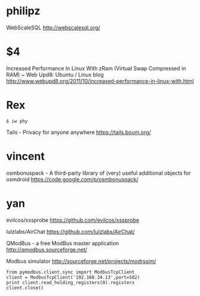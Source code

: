 # philipz

WebScaleSQL
<http://webscalesql.org/>  

# $4

Increased Performance In Linux With zRam (Virtual Swap Compressed in RAM) ~ Web Upd8: Ubuntu / Linux blog
<http://www.webupd8.org/2011/10/increased-performance-in-linux-with.html>  

# Rex



    $ iw phy


             

Tails - Privacy for anyone anywhere
<https://tails.boum.org/>  

# vincent

osmbonuspack - A third-party library of (very) useful additional objects for osmdroid 
<https://code.google.com/p/osmbonuspack/>  

# yan

evilcos/xssprobe
<https://github.com/evilcos/xssprobe>  

lulzlabs/AirChat
<https://github.com/lulzlabs/AirChat/>  

QModBus - a free ModBus master application
<http://qmodbus.sourceforge.net/>  

Modbus simulator
<http://sourceforge.net/projects/modrssim/>  


    from pymodbus.client.sync import ModbusTcpClient
    client = ModbusTcpClient('192.168.34.13',port=502)
    print client.read_holding_registers(0).registers
    client.close()
